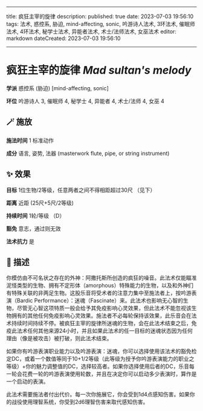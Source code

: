 
---
title: 疯狂主宰的旋律
description: 
published: true
date: 2023-07-03 19:56:10
tags: 法术, 惑控系, 胁迫, mind-affecting, sonic, 吟游诗人法术, 3环法术, 催眠师法术, 4环法术, 秘学士法术, 异能者法术, 术士/法师法术, 女巫法术
editor: markdown
dateCreated: 2023-07-03 19:56:10

---

# **疯狂主宰的旋律** *Mad sultan's melody*

**学派** 惑控系 (胁迫) \[mind-affecting, sonic\] 

**环位** 吟游诗人 3, 催眠师 4, 秘学士 4, 异能者 4, 术士/法师 4, 女巫 4

## 🪄 施放

**施法时间** 1 标准动作

**成分** 语言, 姿势, 法器 (masterwork flute, pipe, or string instrument)

## ✨ 效果 

**目标** 1位生物/2等级，任意两者之间不得相距超过30尺 （见下） 

**距离** 近距 (25尺+5尺/2等级)  

**持续时间** 1轮/等级 （D） 

**豁免** 意志，通过则无效

**法术抗力** 是

## 📖 描述

你模仿由不可名状之存在的外神：阿撒托斯所创造的疯狂的噪音。此法术仅能瞄准泥怪类型的生物、拥有不定形体（amorphous）特殊能力的生物，以及和外神们有特殊关联的非两足生物。这股乐音将受术者的注意力集中至施法者上，按吟游表演（Bardic Performance）：迷魂（Fascinate）来。此法术也影响无心智的生物，尽管无心智这项特质一般会给予其免疫影响心灵效果，但此法术不能忽视该生物拥有的其他任何免疫影响心灵效果。施法者不必每轮保持该效果，此乐音会在法术持续时间持续不停。被疯狂主宰的旋律所迷魂的生物，会在此法术结束之后，免疫此法术任何其他来源24小时，并且如果此法术的任一目标的迷魂状态因为任何理由（像是被攻击）被打破，则此法术结束。

如果你有吟游表演职业能力以及吟游表演：迷魂，你可以选择使用该法术的豁免检定DC，或着一个数值等同于10+1/2等级（此等级为授予你吟游表演能力的职业之等级）+你的魅力调整值的DC，选择较高者。如果你选择使用后者的DC，乐音每一轮会花费一轮的吟游表演使用轮数，并且在决定你可以启动多少表演时，算作是一个启动的表演。

此法术需要施法者付出代价。每一次你施展它，你会受到1d4点感知伤害。如果你的战役使用理智系统，你受到2d6理智伤害来取代感知伤害。
    